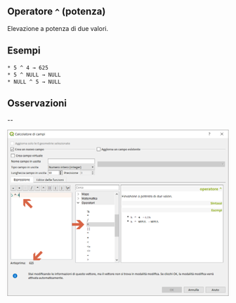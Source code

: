 ## Operatore `^` (potenza)

Elevazione a potenza di due valori.

## Esempi
```
* 5 ^ 4 → 625
* 5 ^ NULL → NULL
* NULL ^ 5 → NULL
```

## Osservazioni

--

<img src="/img/operatori/potenza1.png">